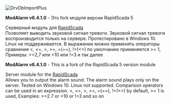 ![DrvDbImportPlus](https://img.shields.io/github/downloads/Manjey73/OpenModules/ModAlarm_v6.4.1.0/total)

**ModAlarm v6.4.1.0** - Это fork модуля версии RapidScada 5

Серверный модуль для [RapidScada](https://rapidscada.ru)  
Позволяет выводить звуковой сигнал тревоги.
Звуковой сигнал тревоги воспроизводится только на сервере.
Протестировано в Windows 10. Linux не поддерживается.
В выражении можно применять операторы сравнения <, <=, >, >=, =(==), !=(<>)
по умолчанию применяется >= 1, Примеры: >=2,7 или <10 или !=3 и так далее 


**ModAlarm v6.4.1.0** - This is a fork of the RapidScada 5 version module

Server module for the [RapidScada](https://rapidscada.org/)  
Allows you to output the alarm sound.
The alarm sound plays only on the server.
Tested on Windows 10. Linux not supported.
Comparison operators can be used in an expression. <, <=, >, >=, =(==), !=(<>)
by default, >= 1 is used, Examples: >=2.7 or <10 or !=3 and so on

